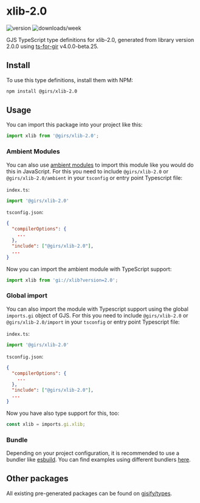 
# xlib-2.0

![version](https://img.shields.io/npm/v/@girs/xlib-2.0)
![downloads/week](https://img.shields.io/npm/dw/@girs/xlib-2.0)


GJS TypeScript type definitions for xlib-2.0, generated from library version 2.0.0 using [ts-for-gir](https://github.com/gjsify/ts-for-gir) v4.0.0-beta.25.


## Install

To use this type definitions, install them with NPM:
```bash
npm install @girs/xlib-2.0
```

## Usage

You can import this package into your project like this:
```ts
import xlib from '@girs/xlib-2.0';
```

### Ambient Modules

You can also use [ambient modules](https://github.com/gjsify/ts-for-gir/tree/main/packages/cli#ambient-modules) to import this module like you would do this in JavaScript.
For this you need to include `@girs/xlib-2.0` or `@girs/xlib-2.0/ambient` in your `tsconfig` or entry point Typescript file:

`index.ts`:
```ts
import '@girs/xlib-2.0'
```

`tsconfig.json`:
```json
{
  "compilerOptions": {
    ...
  },
  "include": ["@girs/xlib-2.0"],
  ...
}
```

Now you can import the ambient module with TypeScript support: 

```ts
import xlib from 'gi://xlib?version=2.0';
```

### Global import

You can also import the module with Typescript support using the global `imports.gi` object of GJS.
For this you need to include `@girs/xlib-2.0` or `@girs/xlib-2.0/import` in your `tsconfig` or entry point Typescript file:

`index.ts`:
```ts
import '@girs/xlib-2.0'
```

`tsconfig.json`:
```json
{
  "compilerOptions": {
    ...
  },
  "include": ["@girs/xlib-2.0"],
  ...
}
```

Now you have also type support for this, too:

```ts
const xlib = imports.gi.xlib;
```

### Bundle

Depending on your project configuration, it is recommended to use a bundler like [esbuild](https://esbuild.github.io/). You can find examples using different bundlers [here](https://github.com/gjsify/ts-for-gir/tree/main/examples).

## Other packages

All existing pre-generated packages can be found on [gjsify/types](https://github.com/gjsify/types).


